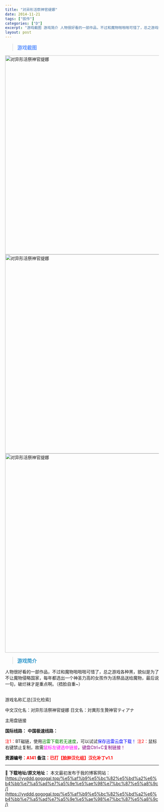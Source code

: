 ```yaml
---
title: "对异形活祭神官缇娜"
date: 2014-11-21
tags: ["拔作"]
categories: ["D"]
excerpt: "游戏截图 游戏简介 人物很好看的一部作品，不过和魔物啪啪啪可惜了，总之游戏各种黑，貌似是为了不让魔物侵略国家，每年都选出一个神圣力高的女孩作为活祭品送给魔物，最后说一句，破烂袜才是重点啊。（捂脸自重~） &nbsp; 游戏名称汇总[汉化检索] 中文汉化名：对异形活祭神官缇娜 日文名：対異形生贄神官テ&hellip;"
layout: post
---
```


<div>
<blockquote><b><span style="font-size: 12pt; color: #6699ff;">游戏截图</span></b></blockquote>
<div><img title="点击放大" src="https://yyddd.gogogal.top/wp-content/uploads/2025/04/20250429_6810eed7425c6.webp" alt="对异形活祭神官缇娜" width="650" /></div>
<div><img title="点击放大" src="https://yyddd.gogogal.top/wp-content/uploads/2025/04/20250429_6810eeda8bb38.webp" alt="对异形活祭神官缇娜" width="650" /></div>
<div><img title="点击放大" src="https://yyddd.gogogal.top/wp-content/uploads/2025/04/20250429_6810eedd625ae.webp" alt="对异形活祭神官缇娜" width="650" /></div>
<blockquote><b><span style="font-size: 12pt; color: #3399cc;">游戏简介</span></b></blockquote>
<div>人物很好看的一部作品，不过和魔物啪啪啪可惜了，总之游戏各种黑，貌似是为了不让魔物侵略国家，每年都选出一个神圣力高的女孩作为活祭品送给魔物，最后说一句，破烂袜才是重点啊。（捂脸自重~）</div>
&nbsp;

游戏名称汇总[汉化检索]

中文汉化名：对异形活祭神官缇娜
日文名：対異形生贄神官ティアナ

</div>
<div class="panel panel-primary">
<div class="panel-heading">主用盘链接</div>
<div class="panel-body">

<b>国际线路：</b>
<b>中国极速线路：</b>


<span style="color: #ff0000;">注1：</span>BT磁链，使用<span style="color: #008000;">迅雷下载若无速度</span>，可以试试<span style="color: #0000ff;">保存迅雷云盘下载！</span>
<span style="color: #ff0000;">注2：</span>鼠标右键禁止复制，故需<span style="color: #ff00ff;">鼠标左键选中链接</span>，<span style="color: #800080;">键盘Ctrl+C复制链接！</span>

</div>
<div class="panel-footer"><span style="color: #ff0000;"><b><span style="color: #000000;">资源编号</span>：A141</b></span>
<span style="color: #ff0000;"><b><span style="color: #000000;">备注</span>：已打【脸肿汉化组】汉化补丁v1.1</b></span></div>
</div>

---
📖 **下载地址/原文地址：** 本文最初发布于我的博客网站：[https://yyddd.gogogal.top/%e5%af%b9%e5%bc%82%e5%bd%a2%e6%b4%bb%e7%a5%ad%e7%a5%9e%e5%ae%98%e7%bc%87%e5%a8%9c/](https://yyddd.gogogal.top/%e5%af%b9%e5%bc%82%e5%bd%a2%e6%b4%bb%e7%a5%ad%e7%a5%9e%e5%ae%98%e7%bc%87%e5%a8%9c/)
